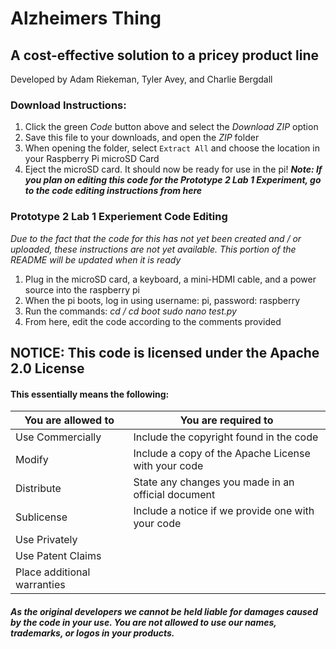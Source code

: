 # Alzheimers Thing
## A cost-effective solution to a pricey product line
 Developed by Adam Riekeman, Tyler Avey, and Charlie Bergdall

### Download Instructions:
1. Click the green *Code* button above and select the *Download ZIP* option
2. Save this file to your downloads, and open the *ZIP* folder <br>
3. When opening the folder, select `Extract All` and choose the location in your Raspberry Pi microSD Card
4. Eject the microSD card. It should now be ready for use in the pi!
***Note: If you plan on editing this code for the Prototype 2 Lab 1 Experiment, go to the code editing instructions from here***

### Prototype 2 Lab 1 Experiement Code Editing
*Due to the fact that the code for this has not yet been created and / or uploaded, these instructions are not yet available. This portion of the README will be updated when it is ready*
1. Plug in the microSD card, a keyboard, a mini-HDMI cable, and a power source into the raspberry pi
2. When the pi boots, log in using username: pi, password: raspberry
3. Run the commands: 
*cd /*
*cd boot*
*sudo nano test.py*
4. From here, edit the code according to the comments provided

## NOTICE: This code is licensed under the Apache 2.0 License
#### This essentially means the following:
You are allowed to | You are required to
------------------ | --------------------
Use Commercially | Include the copyright found in the code
Modify | Include a copy of the Apache License with your code
Distribute | State any changes you made in an official document
Sublicense | Include a notice if we provide one with your code
Use Privately |
Use Patent Claims |
Place additional warranties |

##### As the original developers we cannot be held liable for damages caused by the code in your use. You are not allowed to use our names, trademarks, or logos in your products.
